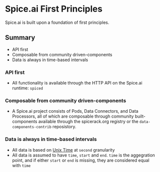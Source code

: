 # Spice.ai First Principles

Spice.ai is built upon a foundation of first principles.

## Summary

- API first
- Composable from community driven-components
- Data is always in time-based intervals

### API first

- All functionality is available through the HTTP API on the Spice.ai runtime: `spiced`

### Composable from community driven-components

- A Spice.ai project consists of Pods, Data Connectors, and Data Processors, all of which are composable through community built-components available through the spicerack.org registry or the `data-components-contrib` reposistory.

### Data is always in time-based intervals

- All data is based on [Unix Time](https://en.wikipedia.org/wiki/Unix_time) at `second` granularity
- All data is assumed to have `time`, `start` and `end`. `time` is the aggegration point, and if either `start` or `end` is missing, they are considered equal with `time`
